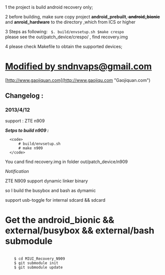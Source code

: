 1 the project is build android recovery only;

2 before building, make sure copy project <b>android_prebuilt</b>,<del> <b>android_bionic</b></del> and <b>anroid_hardware</b> to the directory ,which from ICS or higher 

3 Steps as following:
 <code>
    $. build/envsetup.sh
    $make crespo
</code>
  please see the out/patch_device/crespo/ , find recovery.img
 
4 please check Makefile to obtain the supported devices;

 
<h1><ins>Modified by sndnvaps@gmail.com </ins></h1>



[http://www.gaojiquan.com](http://www.gaojiqu.com "Gaojiquan.com") 



<h2> Changelog :</h2> 
<h3>2013/4/12 </h3>
     support : ZTE n909 

***Setps to build n909 :***

      <code>
          # build/envsetup.sh
          # make n909 
      </code>

You cand find recovery.img in folder out/patch_device/n909
 
*Notification*

   ZTE N909 support dynamic linker binary 

   so I build the busybox and bash as dymamic 
   
   support usb-toggle for internal sdcard && sdcard 

<h1> Get the android_bionic && external/busybox && external/bash  submodule </h1>
    <code>
    $ cd MIUI_Recovery_N909 
    $ git submodule init 
    $ git submodule update 
   </code>


